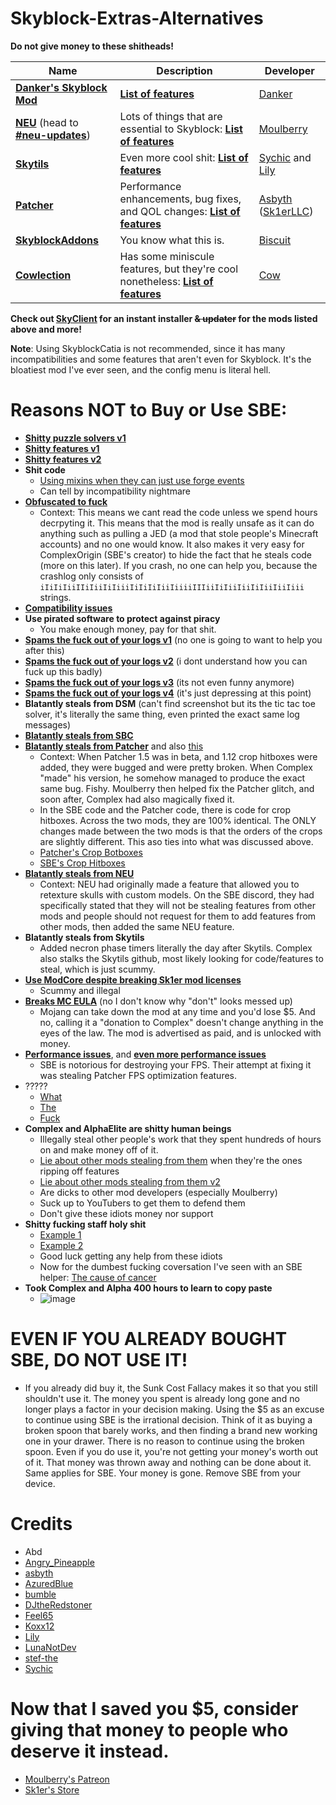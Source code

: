 # Skyblock-Extras-Alternatives

**Do not give money to these shitheads!**

| Name | Description | Developer |
| --- | --- | --- |
| [**Danker's Skyblock Mod**](https://github.com/bowser0000/SkyblockMod/releases) | [**List of features**](https://github.com/bowser0000/SkyblockMod/blob/development/README.md) | [Danker](https://github.com/bowser0000) |
| [**NEU**](https://discord.gg/moulberry) (head to [**#neu-updates**](https://canary.discord.com/channels/516977525906341928/693586404256645231/825149965336182784)) | Lots of things that are essential to Skyblock: [**List of features**](https://pastebin.pl/view/c8854a1f) | [Moulberry](https://moulberry.codes/) |
| [**Skytils**](https://github.com/Skytils/SkytilsMod/releases) | Even more cool shit: [**List of features**](https://github.com/Skytils/SkytilsMod/blob/main/README.md) | [Sychic](https://github.com/Sychic) and [Lily](https://github.com/My-Name-Is-Jeff) |
| [**Patcher**](https://sk1er.club/mods/patcher) | Performance enhancements, bug fixes, and QOL changes: [**List of features**](https://github.com/LunaNotdev/Patcher-Explanation) | [Asbyth](https://github.com/asbyth) ([Sk1erLLC](https://github.com/sk1erllc/)) |
| [**SkyblockAddons**](https://biscuit.codes/mods/skyblockaddons/downloadversion/?v=1.5.5) | You know what this is. | [Biscuit](https://biscuit.codes/) |
| [**Cowlection**](https://github.com/cow-mc/Cowlection/releases) | Has some miniscule features, but they're cool nonetheless: [**List of features**]( https://github.com/cow-mc/Cowlection/blob/master/README.md) | [Cow](https://github.com/cow-mc/) |

**Check out [SkyClient](https://discord.com/invite/VH6fdBYzQQ) for an instant installer ~~& updater~~ for the mods listed above and more!**

**Note**: Using SkyblockCatia is not recommended, since it has many incompatibilities and some features that aren't even for Skyblock. It's the bloatiest mod I've ever seen, and the config menu is literal hell.

# Reasons NOT to Buy or Use SBE:

- [**Shitty puzzle solvers v1**](https://i.imgur.com/zXydj0j.png)
- [**Shitty features v1**](https://i.imgur.com/T3V8kDQ.png)
- [**Shitty features v2**](https://i.imgur.com/mFdaV2n.png)
- **Shit code**
    - [Using mixins when they can just use forge events](https://i.imgur.com/ELNlotr.png)
    - Can tell by incompatibility nightmare
- [**Obfuscated to fuck**](https://i.imgur.com/r5RROwf.png) 
    - Context: This means we cant read the code unless we spend hours decrpyting it. This means that the mod is really unsafe as it can do anything such as pulling a JED (a mod that stole people's Minecraft accounts) and no one would know. It also makes it very easy for ComplexOrigin (SBE's creator) to hide the fact that he steals code (more on this later). If you crash, no one can help you, because the crashlog only consists of `iIiIiIiiIIiIiiIiIiiiIiIiIiIiiIiiiiIIIiiIiIiiIiiIiIiiIiiIiii` strings.
- [**Compatibility issues**](https://i.imgur.com/RA2gUpf.png)
- **Use pirated software to protect against piracy**
    - You make enough money, pay for that shit.
- [**Spams the fuck out of your logs v1**](https://i.imgur.com/1jRDyni.png) (no one is going to want to help you after this)
- [**Spams the fuck out of your logs v2**](https://i.imgur.com/WwTWzrI.png) (i dont understand how you can fuck up this badly)
- [**Spams the fuck out of your logs v3**](https://i.imgur.com/ExwvQrU.png) (its not even funny anymore)
- [**Spams the fuck out of your logs v4**](https://i.imgur.com/nIVikWF.png) (it's just depressing at this point)
- **Blatantly steals from DSM** (can't find screenshot but its the tic tac toe solver, it's literally the same thing, even printed the exact same log messages)
- [**Blatantly steals from SBC**](https://i.imgur.com/n7T9DkB.png)
- [**Blatantly steals from Patcher**](https://hst.sh/xetawopini.java) and also [this](https://i.imgur.com/1Ir8zjS.png) 
    - Context: When Patcher 1.5 was in beta, and 1.12 crop hitboxes were added, they were bugged and were pretty broken. When Complex "made" his version, he somehow managed to produce the exact same bug. Fishy. Moulberry then helped fix the Patcher glitch, and soon after, Complex had also magically fixed it.
    - In the SBE code and the Patcher code, there is code for crop hitboxes. Across the two mods, they are 100% identical. The ONLY changes made between the two mods is that the orders of the crops are slightly different. This aso ties into what was discussed above.
    - [Patcher's Crop Botboxes](https://hst.sh/wosekuxana.java)
    - [SBE's Crop Hitboxes](https://hst.sh/odupiwadut.java)
- [**Blatantly steals from NEU**](https://i.imgur.com/nNJp8bD.png) 
    - Context: NEU had originally made a feature that allowed you to retexture skulls with custom models. On the SBE discord, they had specifically stated that they will not be stealing features from other mods and people should not request for them to add features from other mods, then added the same NEU feature.
- **Blatantly steals from Skytils**
    - Added necron phase timers literally the day after Skytils. Complex also stalks the Skytils github, most likely looking for code/features to steal, which is just scummy.
- [**Use ModCore despite breaking Sk1er mod licenses**](https://i.imgur.com/fkWUtGi.png)
    - Scummy and illegal
- [**Breaks MC EULA**](https://i.imgur.com/SyNXc9W.png) (no I don't know why "don't" looks messed up)
    - Mojang can take down the mod at any time and you'd lose $5. And no, calling it a "donation to Complex" doesn't change anything in the eyes of the law. The mod is advertised as paid, and is unlocked with money.
- [**Performance issues**](https://i.imgur.com/8sYs8bg.png), and [**even more performance issues**](https://i.imgur.com/bxJyO2X.png)
    - SBE is notorious for destroying your FPS. Their attempt at fixing it was stealing Patcher FPS optimization features.
- ?????
    - [What](https://i.imgur.com/WD3mPZg.png)
    - [The](https://i.imgur.com/sF6LLQD.png)
    - [Fuck](https://i.imgur.com/rOSAvgG.png)
- **Complex and AlphaElite are shitty human beings**
    - Illegally steal other people's work that they spent hundreds of hours on and make money off of it.
    - [Lie about other mods stealing from them](https://i.imgur.com/L7ilxLS.png) when they're the ones ripping off features
    - [Lie about other mods stealing from them v2](https://i.imgur.com/WLFeKkH.png)
    - Are dicks to other mod developers (especially Moulberry)
    - Suck up to YouTubers to get them to defend them
    - Don't give these idiots money nor support
- **Shitty fucking staff holy shit**
    - [Example 1](https://i.imgur.com/oWT1CJj.png)
    - [Example 2](https://i.imgur.com/ZjTpUCd.png)
    - Good luck getting any help from these idiots
    - Now for the dumbest fucking coversation I've seen with an SBE helper: [The cause of cancer](https://imgur.com/a/yocc5XO)
- **Took Complex and Alpha 400 hours to learn to copy paste**
    - ![image](https://user-images.githubusercontent.com/66657148/116174803-fd186500-a6c3-11eb-858d-ed7d1dcc797d.png)

# EVEN IF YOU ALREADY BOUGHT SBE, DO NOT USE IT!

- If you already did buy it, the Sunk Cost Fallacy makes it so that you still shouldn't use it. The money you spent is already long gone and no longer plays a factor in your decision making. Using the $5 as an excuse to continue using SBE is the irrational decision. Think of it as buying a broken spoon that barely works, and then finding a brand new working one in your drawer. There is no reason to continue using the broken spoon. Even if you do use it, you're not getting your money's worth out of it. That money was thrown away and nothing can be done about it. Same applies for SBE. Your money is gone. Remove SBE from your device.

# Credits

- Abd
- [Angry_Pineapple](https://github.com/Angry-Pineapple3121)
- [asbyth](https://github.com/asbyth)
- [AzuredBlue](https://github.com/AzuredBlue)
- [bumble](https://github.com/itsbumble)
- [DJtheRedstoner](https://github.com/DJtheRedstoner)
- [Feel65](https://github.com/Feel65)
- [Koxx12](https://github.com/koxx12-dev)
- [Lily](https://github.com/My-Name-Is-Jeff)
- [LunaNotDev](https://github.com/LunaNotdev)
- [stef-the](https://github.com/stef-the)
- [Sychic](https://github.com/Sychic)

# Now that I saved you $5, consider giving that money to people who deserve it instead.

- [Moulberry's Patreon](https://www.patreon.com/moulberry)
- [Sk1er's Store](https://store.sk1er.club)
